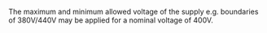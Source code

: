 The maximum and minimum allowed voltage of the supply e.g. boundaries of 380V/440V may be applied for a nominal voltage of 400V.
